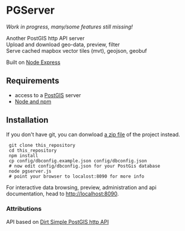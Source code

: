 # PGServer
*Work in progress, many/some features still missing!*

Another PostGIS http API server  
Upload and download geo-data, preview, filter  
Serve cached mapbox vector tiles (mvt), geojson, geobuf

Built on [Node Express](https://expressjs.com/)

## Requirements
* access to a [PostGIS](https://postgis.net) server
* [Node and npm](https://nodejs.org/en/download/)

## Installation
If you don't have git, you can donwload [a zip file](https://github.com/anneb/pgserver/archive/master.zip) of the project instead.

     git clone this_repository
     cd this_repository
     npm install
     cp config/dbconfig.example.json config/dbconfig.json
     # now edit config/dbconfig.json for your PostGis database
     node pgserver.js
     # point your browser to localost:8090 for more info

For interactive data browsing, preview, administration and api documentation, head to [http://localhost:8090](http://localhost:8090).

### Attributions
API based on [Dirt Simple PostGIS http API](https://github.com/tobinbradley/dirt-simple-postgis-http-api)